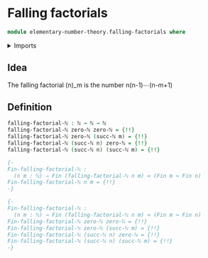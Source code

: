 # Falling factorials

```agda
module elementary-number-theory.falling-factorials where
```

<details><summary>Imports</summary>

```agda
open import elementary-number-theory.multiplication-natural-numbers
open import elementary-number-theory.natural-numbers
```

</details>

## Idea

The falling factorial (n)\_m is the number n(n-1)⋯(n-m+1)

## Definition

```agda
falling-factorial-ℕ : ℕ → ℕ → ℕ
falling-factorial-ℕ zero-ℕ zero-ℕ = {!!}
falling-factorial-ℕ zero-ℕ (succ-ℕ m) = {!!}
falling-factorial-ℕ (succ-ℕ n) zero-ℕ = {!!}
falling-factorial-ℕ (succ-ℕ n) (succ-ℕ m) = {!!}

{-
Fin-falling-factorial-ℕ :
  (n m : ℕ) → Fin (falling-factorial-ℕ n m) ≃ (Fin m ↪ Fin n)
Fin-falling-factorial-ℕ n m = {!!}
-}

{-
Fin-falling-factorial-ℕ :
  (n m : ℕ) → Fin (falling-factorial-ℕ n m) ≃ (Fin m ↪ Fin n)
Fin-falling-factorial-ℕ zero-ℕ zero-ℕ = {!!}
Fin-falling-factorial-ℕ zero-ℕ (succ-ℕ m) = {!!}
Fin-falling-factorial-ℕ (succ-ℕ n) zero-ℕ = {!!}
Fin-falling-factorial-ℕ (succ-ℕ n) (succ-ℕ m) = {!!}
-}
```
